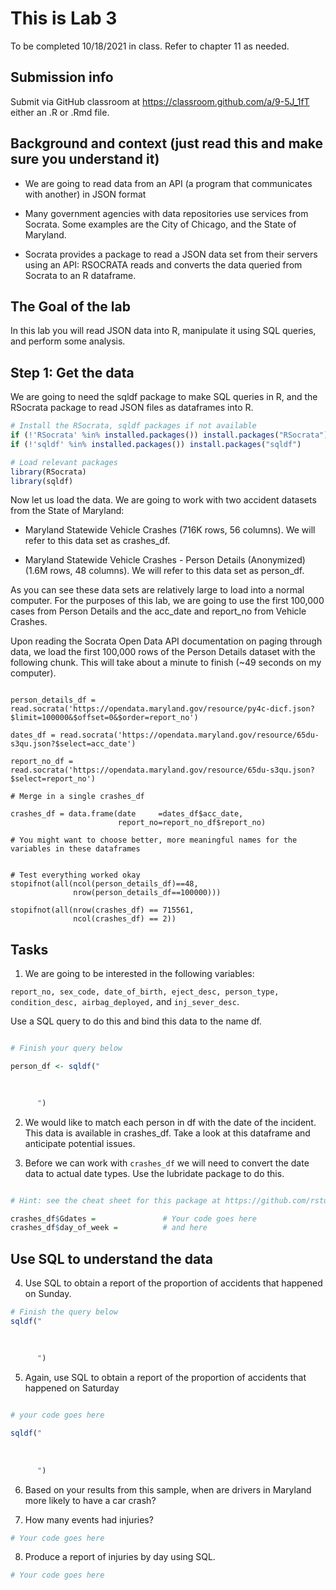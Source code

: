 # This is Lab 3

To be completed 10/18/2021 in class. Refer to chapter 11 as needed.

## Submission info

Submit via GitHub classroom at https://classroom.github.com/a/9-5J_1fT either an .R or .Rmd file.

## Background and context (just read this and make sure you understand it)

- We are going to read data from an API (a program that communicates with another) in JSON format

- Many government agencies with data repositories use services from Socrata. Some examples are the City of Chicago, and the State of Maryland.

- Socrata provides a package to read a JSON data set from their servers using an API: RSOCRATA reads and converts the data queried from Socrata to an R dataframe.

## The Goal of the lab

In this lab you will read JSON data into R, manipulate it using SQL queries, and perform some analysis.

## Step 1: Get the data

We are going to need the sqldf package to make SQL queries in R, and the RSocrata package to read JSON files as dataframes into R.

```r
# Install the RSocrata, sqldf packages if not available
if (!'RSocrata' %in% installed.packages()) install.packages("RSocrata")
if (!'sqldf' %in% installed.packages()) install.packages("sqldf")

# Load relevant packages
library(RSocrata)
library(sqldf)
```

Now let us load the data. We are going to work with two accident datasets from the State of Maryland:

- Maryland Statewide Vehicle Crashes (716K rows, 56 columns). We will refer to this data set as crashes_df.

- Maryland Statewide Vehicle Crashes - Person Details (Anonymized) (1.6M rows, 48 columns). We will refer to this data set as person_df.

As you can see these data sets are relatively large to load into a normal computer. For the purposes of this lab, we are going to use the first 100,000 cases from Person Details and the acc_date and report_no from Vehicle Crashes.

Upon reading the Socrata Open Data API documentation on paging through data, we load the first 100,000 rows of the Person Details dataset with the following chunk. This will take about a minute to finish (~49 seconds on my computer).

```{r read data}

person_details_df = read.socrata('https://opendata.maryland.gov/resource/py4c-dicf.json?$limit=100000&$offset=0&$order=report_no') 

dates_df = read.socrata('https://opendata.maryland.gov/resource/65du-s3qu.json?$select=acc_date')

report_no_df = read.socrata('https://opendata.maryland.gov/resource/65du-s3qu.json?$select=report_no')

# Merge in a single crashes_df

crashes_df = data.frame(date     =dates_df$acc_date,
                        report_no=report_no_df$report_no)

# You might want to choose better, more meaningful names for the variables in these dataframes


# Test everything worked okay
stopifnot(all(ncol(person_details_df)==48,
              nrow(person_details_df==100000)))

stopifnot(all(nrow(crashes_df) == 715561,
              ncol(crashes_df) == 2))
```
## Tasks

1. We are going to be interested in the following variables:

`report_no, sex_code, date_of_birth, eject_desc, person_type, condition_desc, airbag_deployed,` and `inj_sever_desc`.

Use a SQL query to do this and bind this data to the name df.

```r

# Finish your query below

person_df <- sqldf("
      

      
      ")
 ```

2. We would like to match each person in df with the date of the incident. This data is available in crashes_df. Take a look at this dataframe and anticipate potential issues.

3. Before we can work with `crashes_df` we will need to convert the date data to actual date types. Use the lubridate package to do this.

```r

# Hint: see the cheat sheet for this package at https://github.com/rstudio/cheatsheets/blob/master/lubridate.pdf

crashes_df$Gdates =               # Your code goes here
crashes_df$day_of_week =          # and here


```

## Use SQL to understand the data

4. Use SQL to obtain a report of the proportion of accidents that happened on Sunday.

```r
# Finish the query below
sqldf("
      
     
      
      ")
``` 

5. Again, use SQL to obtain a report of the proportion of accidents that happened on Saturday

```r

# your code goes here

sqldf("
      
     
      
      ")
```

6. Based on your results from this sample, when are drivers in Maryland more likely to have a car crash?

7. How many events had injuries?

```r
# Your code goes here


```
8. Produce a report of injuries by day using SQL.

```r
# Your code goes here


```
